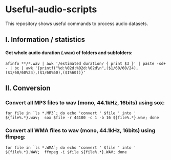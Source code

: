 # Useful-audio-scripts

This repository shows useful commands to process audio datasets. 

## I. Information / statistics


#### Get whole audio duration (.wav) of folders and subfolders:

```
afinfo **/*.wav | awk '/estimated duration/ { print $3 }' | paste -sd+ - | bc | awk '{printf("%d:%02d:%02d:%02d\n",($1/60/60/24),($1/60/60%24),($1/60%60),($1%60))}'
```

## II. Conversion


### Convert all MP3 files to wav (mono, 44.1kHz, 16bits) using sox:

```
for file in `ls *.MP3`; do echo 'convert ' $file ' into ' ${file%.*}.wav;  sox $file -r 44100 -c 1 -b 16 ${file%.*}.wav; done
```

### Convert all WMA files to wav (mono, 44.1kHz, 16bits) using ffmpeg:

```
for file in `ls *.WMA`; do echo 'convert ' $file ' into ' ${file%.*}.WAV;  ffmpeg -i $file ${file%.*}.WAV; done
```